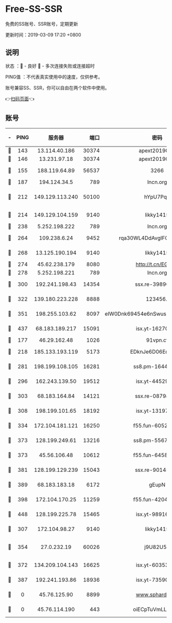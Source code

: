# Free-SS-SSR

免费的SS账号、SSR账号，定期更新

更新时间：2019-03-09 17:20 +0800

## 说明

状态     ：🙂 - 良好 🙁 - 多次连接失败或连接超时

PING值   ：不代表真实使用中的速度，仅供参考。

账号兼容SS、SSR，你可以自由在两个软件中使用。

👉[扫码页面](https://liesauer.github.io/Free-SS-SSR/)👈

## 账号

|-|PING|服务器|端口|密码|加密方式|区域|
|:----:|:----:|:-----:|-----:|:----:|:----:|:----:|
|🙂|143|13.114.40.186|30374|apext2019006|chacha20|JP|
|🙂|146|13.231.97.18|30374|apext2019006|chacha20|JP|
|🙂|155|188.119.64.89|56537|3266|aes-256-cfb|RU|
|🙂|187|194.124.34.5|789|lncn.org|rc4|JP|
|🙂|212|149.129.113.240|50100|hYpU7PqP|chacha20-ietf-poly1305|CN|
|🙂|214|149.129.104.159|9140|likky1415|aes-256-cfb|HK|
|🙂|238|5.252.198.222|789|lncn.org|rc4|JP|
|🙂|264|109.238.6.24|9452|rqa30WL4DdAvgIFG6Fs3znzTa|aes-256-cfb|FR|
|🙂|268|13.125.190.194|9140|likky1415|aes-256-cfb|KR|
|🙂|274|45.62.238.179|8080|http://t.cn/EGJIyrl|rc4-md5|CA|
|🙂|278|5.252.198.221|789|lncn.org|rc4|JP|
|🙂|300|192.241.198.43|14354|ssx.re-39890928|aes-256-cfb|US|
|🙂|322|139.180.223.228|8888|123456..|aes-256-cfb|JP|
|🙂|351|198.255.103.62|8097|eIW0Dnk69454e6nSwuspv9DmS201tQ0D|aes-256-cfb|US|
|🙂|437|68.183.189.217|15091|isx.yt-16270564|aes-256-cfb|SG|
|🙂|177|46.29.162.48|1026|91vpn.cf|rc4-md5|RU|
|🙂|218|185.133.193.119|5173|EDknJe6D06EoWDaw|aes-256-cfb|US|
|🙂|281|198.199.108.105|16281|ss8.pm-16442096|aes-256-cfb|US|
|🙂|296|162.243.139.50|19512|isx.yt-44529033|aes-256-cfb|US|
|🙂|303|68.183.164.84|14121|ssx.re-08798532|aes-256-cfb|US|
|🙂|308|198.199.101.65|18192|isx.yt-13197237|aes-256-cfb|US|
|🙂|334|172.104.181.121|16250|f55.fun-60522964|aes-256-cfb|SG|
|🙂|373|128.199.249.61|13216|ss8.pm-55672488|aes-256-cfb|SG|
|🙂|373|45.56.106.48|10612|f55.fun-64589896|aes-256-cfb|US|
|🙂|381|128.199.129.239|15043|ssx.re-90145135|aes-256-cfb|SG|
|🙂|389|68.183.183.18|6172|gEupN|aes-256-cfb|SG|
|🙂|398|172.104.170.25|11259|f55.fun-42045141|aes-256-cfb|SG|
|🙂|448|128.199.225.78|15465|isx.yt-98916705|aes-256-cfb|SG|
|🙁|307|172.104.98.27|9140|likky1415|aes-256-cfb|JP|
|🙁|354|27.0.232.19|60026|j9U82U53|xchacha20-ietf-poly1305|HK|
|🙁|372|134.209.104.143|16625|isx.yt-60353704|aes-256-cfb|SG|
|🙁|387|192.241.193.86|18936|isx.yt-73590604|aes-256-cfb|US|
|🙁|0|45.76.125.90|8899|www.sphard.com|aes-256-cfb|AU|
|🙁|0|45.76.114.190|443|oiECpTuVmLLxk4Ts|aes-256-cfb|AU|
